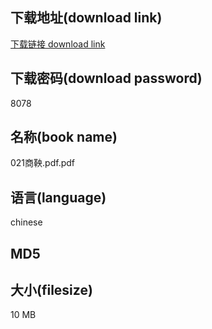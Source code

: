 ## 下载地址(download link)
[下载链接 download link](https://tutu365.netlify.app/?s=021%E5%95%86%E9%9E%85.pdf)

## 下载密码(download password)
8078

## 名称(book name)
021商鞅.pdf.pdf

## 语言(language)
chinese

## MD5


## 大小(filesize)
10 MB
